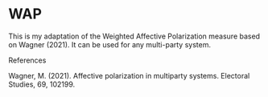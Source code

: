 # WAP

This is my adaptation of the Weighted Affective Polarization measure based on Wagner (2021). It can be used for any multi-party system.

References

Wagner, M. (2021). Affective polarization in multiparty systems. Electoral Studies, 69, 102199.

